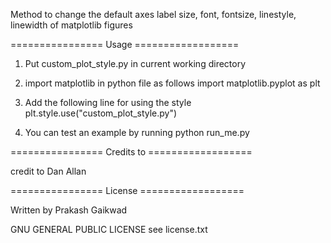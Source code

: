 
Method to change the default axes label size, font, fontsize, linestyle, linewidth of matplotlib figures

================ Usage ==================

1) Put custom_plot_style.py in current working directory

2) import matplotlib in python file as follows
import matplotlib.pyplot as plt

3) Add the following line for using the style
plt.style.use("custom_plot_style.py") 

4) You can test an example by running 
python run_me.py

================ Credits to ==================

credit to Dan Allan

================ License ==================

Written by Prakash Gaikwad  

GNU GENERAL PUBLIC LICENSE see license.txt









